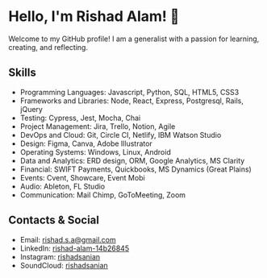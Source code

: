 
# Hello, I'm Rishad Alam! 👋

Welcome to my GitHub profile! I am a generalist with a passion for learning, creating, and reflecting. 

## Skills

- Programming Languages: Javascript, Python, SQL, HTML5, CSS3
- Frameworks and Libraries: Node, React, Express, Postgresql, Rails, jQuery
- Testing: Cypress, Jest, Mocha, Chai
- Project Management: Jira, Trello, Notion, Agile
- DevOps and Cloud: Git, Circle CI, Netlify, IBM Watson Studio
- Design: Figma, Canva, Adobe Illustrator
- Operating Systems: Windows, Linux, Android
- Data and Analytics: ERD design, ORM, Google Analytics, MS Clarity
- Financial: SWIFT Payments, Quickbooks, MS Dynamics (Great Plains)
- Events: Cvent, Showcare, Event Mobi
- Audio: Ableton, FL Studio
- Communication: Mail Chimp, GoToMeeting, Zoom

 ## Contacts & Social

- Email: rishad.s.a@gmail.com
- LinkedIn: [rishad-alam-14b26845](www.linkedin.com/in/rishad-alam-14b26845)
- Instagram: [rishadsanian](https://www.instagram.com/rishadsanian/)
- SoundCloud: [rishadsanian](https://soundcloud.com/rishadsanian)

<!--
**rishadsanian/rishadsanian** is a ✨ _special_ ✨ repository because its `README.md` (this file) appears on your GitHub profile.

Here are some ideas to get you started:

- 🔭 I’m currently working on ...
- 🌱 I’m currently learning ...
- 👯 I’m looking to collaborate on ...
- 🤔 I’m looking for help with ...
- 💬 Ask me about ...
- 📫 How to reach me: ...
- 😄 Pronouns: ...
- ⚡ Fun fact: ...
-->

